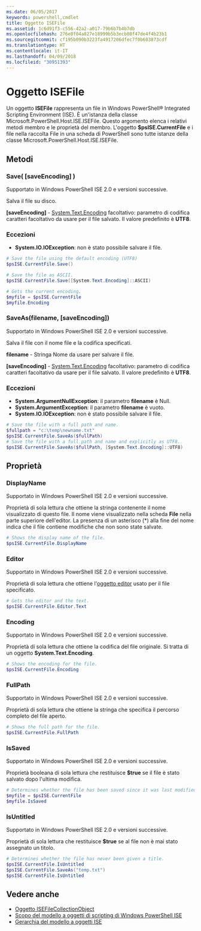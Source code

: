 ```yaml
---
ms.date: 06/05/2017
keywords: powershell,cmdlet
title: Oggetto ISEFile
ms.assetid: 1c6d91f3-c556-42a2-a017-79b6b7b4b7db
ms.openlocfilehash: 276e8f04a827e18999b5b3ecb08f47de4f4b23b1
ms.sourcegitcommit: cf195b090b3223fa4917206dfec7f0b603873cdf
ms.translationtype: HT
ms.contentlocale: it-IT
ms.lasthandoff: 04/09/2018
ms.locfileid: "30951393"
---
```

# <a name="the-isefile-object"></a>Oggetto ISEFile

Un oggetto **ISEFile** rappresenta un file in Windows PowerShell® Integrated Scripting Environment (ISE). È un'istanza della classe Microsoft.PowerShell.Host.ISE.ISEFile. Questo argomento elenca i relativi metodi membro e le proprietà del membro. L'oggetto **$psISE.CurrentFile** e i file nella raccolta File in una scheda di PowerShell sono tutte istanze della classe Microsoft.PowerShell.Host.ISE.ISEFile.

## <a name="methods"></a>Metodi

### <a name="save-saveencoding-"></a>Save\( \[saveEncoding\] \)

Supportato in Windows PowerShell ISE 2.0 e versioni successive.

Salva il file su disco.

**\[saveEncoding\]** - [System.Text.Encoding](http://msdn.microsoft.com/library/system.text.encoding.aspx) facoltativo: parametro di codifica caratteri facoltativo da usare per il file salvato. Il valore predefinito è **UTF8**.

### <a name="exceptions"></a>Eccezioni

- **System.IO.IOException**: non è stato possibile salvare il file.

```powershell
# Save the file using the default encoding (UTF8)
$psISE.CurrentFile.Save()

# Save the file as ASCII.
$psISE.CurrentFile.Save([System.Text.Encoding]::ASCII)

# Gets the current encoding.
$myfile = $psISE.CurrentFile
$myfile.Encoding
```

### <a name="saveasfilename-saveencoding"></a>SaveAs\(filename, \[saveEncoding\]\)

Supportato in Windows PowerShell ISE 2.0 e versioni successive.

Salva il file con il nome file e la codifica specificati.

**filename** - Stringa Nome da usare per salvare il file.

**\[saveEncoding\]** - [System.Text.Encoding](http://msdn.microsoft.com/library/system.text.encoding.aspx) facoltativo: parametro di codifica caratteri facoltativo da usare per il file salvato. Il valore predefinito è **UTF8**.

### <a name="exceptions"></a>Eccezioni

- **System.ArgumentNullException**: il parametro **filename** è Null.
- **System.ArgumentException**: il parametro **filename** è vuoto.
- **System.IO.IOException**: non è stato possibile salvare il file.

```powershell
# Save the file with a full path and name.
$fullpath = "c:\temp\newname.txt"
$psISE.CurrentFile.SaveAs($fullPath)
# Save the file with a full path and name and explicitly as UTF8.
$psISE.CurrentFile.SaveAs($fullPath, [System.Text.Encoding]::UTF8)
```

## <a name="properties"></a>Proprietà

### <a name="displayname"></a>DisplayName

Supportato in Windows PowerShell ISE 2.0 e versioni successive.

Proprietà di sola lettura che ottiene la stringa contenente il nome visualizzato di questo file. Il nome viene visualizzato nella scheda **File** nella parte superiore dell'editor. La presenza di un asterisco \(\*\) alla fine del nome indica che il file contiene modifiche che non sono state salvate.

```powershell
# Shows the display name of the file.
$psISE.CurrentFile.DisplayName
```

### <a name="editor"></a>Editor

Supportato in Windows PowerShell ISE 2.0 e versioni successive.

Proprietà di sola lettura che ottiene l'[oggetto editor](The-ISEEditor-Object.md) usato per il file specificato.

```powershell
# Gets the editor and the text.
$psISE.CurrentFile.Editor.Text
```

### <a name="encoding"></a>Encoding

Supportato in Windows PowerShell ISE 2.0 e versioni successive.

Proprietà di sola lettura che ottiene la codifica del file originale. Si tratta di un oggetto **System.Text.Encoding**.

```powershell
# Shows the encoding for the file.
$psISE.CurrentFile.Encoding
```

### <a name="fullpath"></a>FullPath

Supportato in Windows PowerShell ISE 2.0 e versioni successive.

Proprietà di sola lettura che ottiene la stringa che specifica il percorso completo del file aperto.

```powershell
# Shows the full path for the file.
$psISE.CurrentFile.FullPath
```

### <a name="issaved"></a>IsSaved

Supportato in Windows PowerShell ISE 2.0 e versioni successive.

Proprietà booleana di sola lettura che restituisce **$true** se il file è stato salvato dopo l'ultima modifica.

```powershell
# Determines whether the file has been saved since it was last modified.
$myfile = $psISE.CurrentFile
$myfile.IsSaved
```

### <a name="isuntitled"></a>IsUntitled

Supportato in Windows PowerShell ISE 2.0 e versioni successive.

Proprietà di sola lettura che restituisce **$true** se al file non è mai stato assegnato un titolo.

```powershell
# Determines whether the file has never been given a title.
$psISE.CurrentFile.IsUntitled
$psISE.CurrentFile.SaveAs("temp.txt")
$psISE.CurrentFile.IsUntitled
```

## <a name="see-also"></a>Vedere anche

- [Oggetto ISEFileCollectionObject](The-ISEFileCollection-Object.md)
- [Scopo del modello a oggetti di scripting di Windows PowerShell ISE](Purpose-of-the-Windows-PowerShell-ISE-Scripting-Object-Model.md)
- [Gerarchia del modello a oggetti ISE](The-ISE-Object-Model-Hierarchy.md)